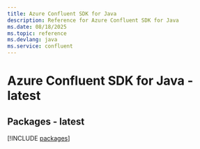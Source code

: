 ```yaml
---
title: Azure Confluent SDK for Java
description: Reference for Azure Confluent SDK for Java
ms.date: 08/18/2025
ms.topic: reference
ms.devlang: java
ms.service: confluent
---
```

# Azure Confluent SDK for Java - latest
## Packages - latest
[!INCLUDE [packages](confluent-index.md)]